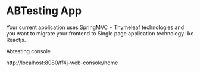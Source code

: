 # ABTesting App


Your current application uses SpringMVC + Thymeleaf technologies and you want to migrate your frontend to Single page application technology like Reactjs. 



Abtesting console

http://localhost:8080/ff4j-web-console/home

